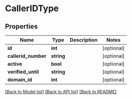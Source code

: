 # CallerIDType

## Properties
Name | Type | Description | Notes
------------ | ------------- | ------------- | -------------
**id** | **int** |  | [optional] 
**callerid_number** | **string** |  | [optional] 
**active** | **bool** |  | [optional] 
**verified_until** | **string** |  | [optional] 
**domain_id** | **int** |  | [optional] 

[[Back to Model list]](../README.md#documentation-for-models) [[Back to API list]](../README.md#documentation-for-api-endpoints) [[Back to README]](../README.md)


